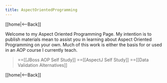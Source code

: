 ```yaml
---
title: AspectOrientedProgramming
---
```

[[home|<--Back]]

Welcome to my Aspect Oriented Programming Page. My intention is to publish materials mean to assist you in learning about Aspect Oriented Programming on your own. Much of this work is either the basis for or used in an AOP course I currently teach.

> ==[[JBoss AOP Self Study]]
> ==[[AspectJ Self Study]]
> ==[[Data Validation Alternatives]]

[[home|<--Back]]